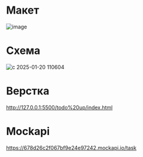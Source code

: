 # Макет
![image](https://github.com/user-attachments/assets/2d6bd8d5-fad8-4436-98d4-e997076e89dc)

# Схема
![c 2025-01-20 110604](https://github.com/user-attachments/assets/b24a59e5-c71b-4356-b3c9-ebd2ce201e3e)

# Верстка
http://127.0.0.1:5500/todo%20up/index.html
# Mockapi
https://678d26c2f067bf9e24e97242.mockapi.io/task
